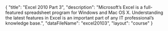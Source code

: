 {
	"title": "Excel 2010 Part 3",
	"description": "Microsoft’s Excel is a full-featured spreadsheet program for Windows and Mac OS X. Understanding the latest features in Excel is an important part of any IT professional’s knowledge base.",
	"dataFileName": "excel20103",
	"layout": "course"
}
